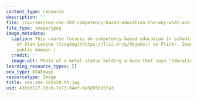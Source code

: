 ```yaml
---
content_type: resource
description: ''
file: /courses/res-cms-502-competency-based-education-the-why-what-and-how-spring-2020/4356d1273dc87c7394ef6a5895b857a3_res-cms-502s20-th.jpg
file_type: image/jpeg
image_metadata:
  caption: This course focuses on competency-based education in schools.(Image courtesy
    of Alan Levine ([cogdog](https://flic.kr/p/XkjwXs)) on Flickr. Image is in the
    public domain.)
  credit: ''
  image-alt: Photo of a metal statue holding a book that says "Education."
learning_resource_types: []
ocw_type: OCWImage
resourcetype: Image
title: res-cms-502s20-th.jpg
uid: 4356d127-3dc8-7c73-94ef-6a5895b857a3
---
```

